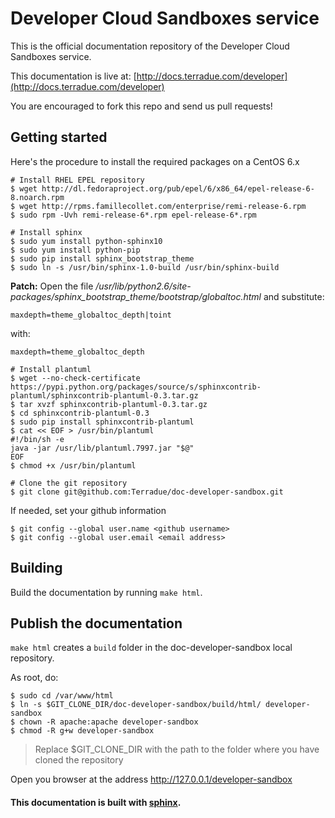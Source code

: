 # Developer Cloud Sandboxes service

This is the official documentation repository of the Developer Cloud Sandboxes service. 

This documentation is live at:
[http://docs.terradue.com/developer](http://docs.terradue.com/developer)

You are encouraged to fork this repo and send us pull requests!

## Getting started

Here's the procedure to install the required packages on a CentOS 6.x

```
# Install RHEL EPEL repository
$ wget http://dl.fedoraproject.org/pub/epel/6/x86_64/epel-release-6-8.noarch.rpm
$ wget http://rpms.famillecollet.com/enterprise/remi-release-6.rpm
$ sudo rpm -Uvh remi-release-6*.rpm epel-release-6*.rpm

# Install sphinx
$ sudo yum install python-sphinx10
$ sudo yum install python-pip
$ sudo pip install sphinx_bootstrap_theme
$ sudo ln -s /usr/bin/sphinx-1.0-build /usr/bin/sphinx-build
```

**Patch:** Open the file */usr/lib/python2.6/site-packages/sphinx_bootstrap_theme/bootstrap/globaltoc.html* and substitute:

```
maxdepth=theme_globaltoc_depth|toint
```

with:

```
maxdepth=theme_globaltoc_depth
```

```
# Install plantuml
$ wget --no-check-certificate https://pypi.python.org/packages/source/s/sphinxcontrib-plantuml/sphinxcontrib-plantuml-0.3.tar.gz
$ tar xvzf sphinxcontrib-plantuml-0.3.tar.gz 
$ cd sphinxcontrib-plantuml-0.3
$ sudo pip install sphinxcontrib-plantuml
$ cat << EOF > /usr/bin/plantuml
#!/bin/sh -e
java -jar /usr/lib/plantuml.7997.jar "$@"
EOF
$ chmod +x /usr/bin/plantuml

# Clone the git repository
$ git clone git@github.com:Terradue/doc-developer-sandbox.git
```

If needed, set your github information

```
$ git config --global user.name <github username>
$ git config --global user.email <email address>
```

## Building

Build the documentation by running ``make html``.


## Publish the documentation

``make html`` creates a ``build`` folder in the doc-developer-sandbox local repository.

As root, do:

```
$ sudo cd /var/www/html
$ ln -s $GIT_CLONE_DIR/doc-developer-sandbox/build/html/ developer-sandbox
$ chown -R apache:apache developer-sandbox
$ chmod -R g+w developer-sandbox
```
> Replace $GIT_CLONE_DIR with the path to the folder where you have cloned the repository

Open you browser at the address http://127.0.0.1/developer-sandbox

#### This documentation is built with [sphinx](http://sphinx-doc.org/).
